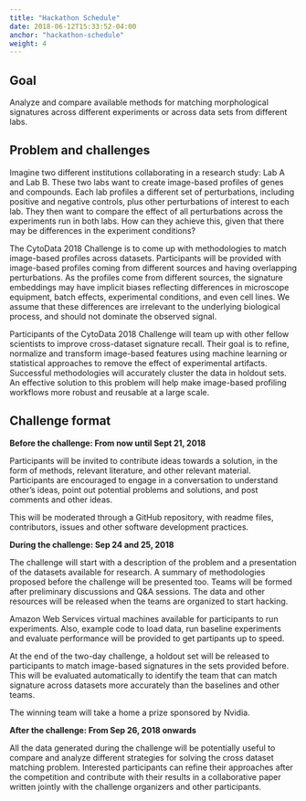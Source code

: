 ```yaml
---
title: "Hackathon Schedule"
date: 2018-06-12T15:33:52-04:00
anchor: "hackathon-schedule"
weight: 4
---
```


## Goal
Analyze and compare available methods for matching morphological signatures across different experiments or across data sets from different labs.

## Problem and challenges
Imagine two different institutions collaborating in a research study: Lab A and Lab B. These two labs want to create image-based profiles of genes and compounds. Each lab profiles a different set of perturbations, including positive and negative controls, plus other perturbations of interest to each lab. They then want to compare the effect of all perturbations across the experiments run in both labs. How can they achieve this, given that there may be differences in the experiment conditions?

The CytoData 2018 Challenge is to come up with methodologies to match image-based profiles across datasets. Participants will be provided with image-based profiles coming from different sources and having overlapping perturbations. As the profiles come from different sources, the signature embeddings may have implicit biases reflecting differences in microscope equipment, batch effects, experimental conditions, and even cell lines. We assume that these differences are irrelevant to the underlying biological process, and should not dominate the observed signal.

Participants of the CytoData 2018 Challenge will team up with other fellow scientists to improve cross-dataset signature recall. Their goal is to refine, normalize and transform image-based features using machine learning or statistical approaches to remove the effect of experimental artifacts. Successful methodologies will accurately cluster the data in holdout sets. An effective solution to this problem will help make image-based profiling workflows more robust and reusable at a large scale.

## Challenge format

**Before the challenge: From now until Sept 21, 2018**

Participants will be invited to contribute ideas towards a solution, in the form of methods, relevant literature, and other relevant material. Participants are encouraged to engage in a conversation to understand other’s ideas, point out potential problems and solutions, and post comments and other ideas.

This will be moderated through a GitHub repository, with readme files, contributors, issues and other software development practices.

**During the challenge: Sep 24 and 25, 2018**

The challenge will start with a description of the problem and a presentation of the datasets available for research. A summary of methodologies proposed before the challenge will be presented too. Teams will be formed after preliminary discussions and Q&A sessions. The data and other resources will be released when the teams are organized to start hacking.

Amazon Web Services virtual machines available for participants to run experiments. Also, example code to load data, run baseline experiments and evaluate performance will be provided to get partipants up to speed.

At the end of the two-day challenge, a holdout set will be released to participants to match image-based signatures in the sets provided before. This will be evaluated automatically to identify the team that can match signature across datasets more accurately than the baselines and other teams. 

The winning team will take a home a prize sponsored by Nvidia. 

**After the challenge: From Sep 26, 2018 onwards**

All the data generated during the challenge will be potentially useful to compare and analyze different strategies for solving the cross dataset matching problem. Interested participants can refine their approaches after the competition and contribute with their results in a collaborative paper written jointly with the challenge organizers and other participants.

